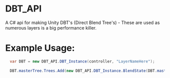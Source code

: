 # DBT_API
A C# api for making Unity DBT's (Direct Blend Tree's) - These are used as numerous layers is a big performance killer.

# Example Usage:
```csharp
  var DBT = new DBT_API.DBT_Instance(controller, "LayerNameHere");
  
  DBT.masterTree.Trees.Add(new DBT_API.DBT_Instance.BlendState(DBT.masterTree, DBT.controller.parameters.First(o => o.name == "YourToggleParamName"), OffToggleClip, OnToggleClip, "ToggleNameHere"));
```
